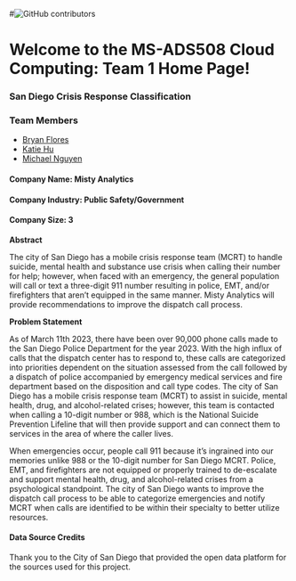 #![GitHub contributors](https://img.shields.io/github/contributors/katie-hu/Crisis_Response)

# Welcome to the MS-ADS508 Cloud Computing: Team 1 Home Page!

### San Diego Crisis Response Classification


### Team Members
- [Bryan Flores](https://github.com/giantmagellan)
- [Katie Hu](https://github.com/katie-hu)
- [Michael Nguyen](https://github.com/mycunguyen)


#### Company Name: Misty Analytics
#### Company Industry: Public Safety/Government
#### Company Size: 3

**Abstract**

The city of San Diego has a mobile crisis response team (MCRT) to handle suicide, mental health and substance use crisis when calling their number for help; however, when faced with an emergency, the general population will call or text a three-digit 911 number resulting in police, EMT, and/or firefighters that aren’t equipped in the same manner. Misty Analytics will provide recommendations to improve the dispatch call process.

**Problem Statement**

As of March 11th 2023, there have been over 90,000 phone calls made to the San Diego Police Department for the year 2023. With the high influx of calls that the dispatch center has to respond to, these calls are categorized into priorities dependent on the situation assessed from the call followed by a dispatch of police accompanied by emergency medical services and fire department based on the disposition and call type codes. The city of San Diego has a mobile crisis response team (MCRT) to assist in suicide, mental health, drug, and alcohol-related crises; however, this team is contacted when calling a 10-digit number or 988, which is the National Suicide Prevention Lifeline that will then provide support and can connect them to services in the area of where the caller lives. 

When emergencies occur, people call 911 because it’s ingrained into our memories unlike 988 or the 10-digit number for San Diego MCRT. Police, EMT, and firefighters are not equipped or properly trained to de-escalate and support mental health, drug, and alcohol-related crises from a psychological standpoint. The city of San Diego wants to improve the dispatch call process to be able to categorize emergencies and notify MCRT when calls are identified to be within their specialty to better utilize resources.

#### Data Source Credits
Thank you to the City of San Diego that provided the open data platform for the sources used for this project.
